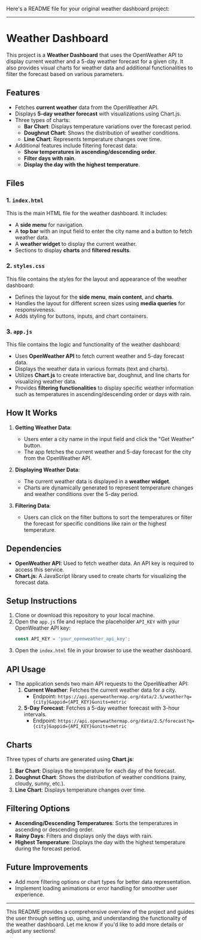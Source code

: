 Here's a README file for your original weather dashboard project:

---

# Weather Dashboard

This project is a **Weather Dashboard** that uses the OpenWeather API to display current weather and a 5-day weather forecast for a given city. It also provides visual charts for weather data and additional functionalities to filter the forecast based on various parameters.

## Features

- Fetches **current weather** data from the OpenWeather API.
- Displays **5-day weather forecast** with visualizations using Chart.js.
- Three types of charts:
  - **Bar Chart**: Displays temperature variations over the forecast period.
  - **Doughnut Chart**: Shows the distribution of weather conditions.
  - **Line Chart**: Represents temperature changes over time.
- Additional features include filtering forecast data:
  - **Show temperatures in ascending/descending order**.
  - **Filter days with rain**.
  - **Display the day with the highest temperature**.

## Files

### 1. `index.html`
This is the main HTML file for the weather dashboard. It includes:
- A **side menu** for navigation.
- A **top bar** with an input field to enter the city name and a button to fetch weather data.
- A **weather widget** to display the current weather.
- Sections to display **charts** and **filtered results**.

### 2. `styles.css`
This file contains the styles for the layout and appearance of the weather dashboard:
- Defines the layout for the **side menu**, **main content**, and **charts**.
- Handles the layout for different screen sizes using **media queries** for responsiveness.
- Adds styling for buttons, inputs, and chart containers.

### 3. `app.js`
This file contains the logic and functionality of the weather dashboard:
- Uses **OpenWeather API** to fetch current weather and 5-day forecast data.
- Displays the weather data in various formats (text and charts).
- Utilizes **Chart.js** to create interactive bar, doughnut, and line charts for visualizing weather data.
- Provides **filtering functionalities** to display specific weather information such as temperatures in ascending/descending order or days with rain.

## How It Works

1. **Getting Weather Data**:
   - Users enter a city name in the input field and click the "Get Weather" button.
   - The app fetches the current weather and 5-day forecast for the city from the OpenWeather API.

2. **Displaying Weather Data**:
   - The current weather data is displayed in a **weather widget**.
   - Charts are dynamically generated to represent temperature changes and weather conditions over the 5-day period.

3. **Filtering Data**:
   - Users can click on the filter buttons to sort the temperatures or filter the forecast for specific conditions like rain or the highest temperature.

## Dependencies

- **OpenWeather API**: Used to fetch weather data. An API key is required to access this service.
- **Chart.js**: A JavaScript library used to create charts for visualizing the forecast data.

## Setup Instructions

1. Clone or download this repository to your local machine.
2. Open the `app.js` file and replace the placeholder `API_KEY` with your OpenWeather API key:
   ```javascript
   const API_KEY = 'your_openweather_api_key';
   ```
3. Open the `index.html` file in your browser to use the weather dashboard.

## API Usage

- The application sends two main API requests to the OpenWeather API:
  1. **Current Weather**: Fetches the current weather data for a city.
     - Endpoint: `https://api.openweathermap.org/data/2.5/weather?q={city}&appid={API_KEY}&units=metric`
  2. **5-Day Forecast**: Fetches a 5-day weather forecast with 3-hour intervals.
     - Endpoint: `https://api.openweathermap.org/data/2.5/forecast?q={city}&appid={API_KEY}&units=metric`

## Charts

Three types of charts are generated using **Chart.js**:
1. **Bar Chart**: Displays the temperature for each day of the forecast.
2. **Doughnut Chart**: Shows the distribution of weather conditions (rainy, cloudy, sunny, etc.).
3. **Line Chart**: Displays temperature changes over time.

## Filtering Options

- **Ascending/Descending Temperatures**: Sorts the temperatures in ascending or descending order.
- **Rainy Days**: Filters and displays only the days with rain.
- **Highest Temperature**: Displays the day with the highest temperature during the forecast period.

## Future Improvements

- Add more filtering options or chart types for better data representation.
- Implement loading animations or error handling for smoother user experience.

---

This README provides a comprehensive overview of the project and guides the user through setting up, using, and understanding the functionality of the weather dashboard. Let me know if you'd like to add more details or adjust any sections!